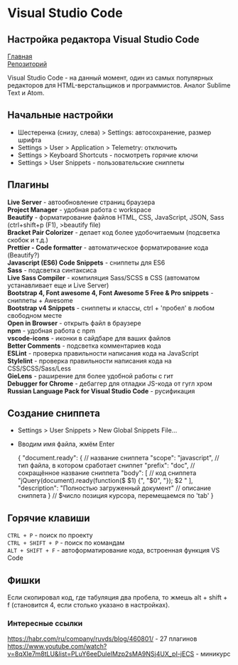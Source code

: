 # Visual Studio Code
## Настройка редактора Visual Studio Code

[Главная](https://damir-art.github.io)<br />
[Репозиторий](https://github.com/damir-art/visual-studio-code)

Visual Studio Code - на данный момент, один из самых популярных редакторов для HTML-верстальщиков и программистов. Аналог Sublime Text и Atom.

## Начальные настройки
* Шестеренка (снизу, слева) > Settings: автосохранение, размер шрифта
* Settings > User > Application > Telemetry: отключить
* Settings > Keyboard Shortcuts - посмотреть горячие ключи
* Settings > User Snippets - пользовательские сниппеты

## Плагины
**Live Server** - автообновление страниц браузера<br />
**Project Manager** - удобная работа с workspace<br />
**Beautify** - форматирование файлов HTML, CSS, JavaScript, JSON, Sass (ctrl+shift+p (F1), >beautify file)<br />
**Bracket Pair Colorizer** - делает код более удобочитаемым (подсветка скобок и т.д.)<br />
**Prettier - Code formatter** - автоматическое форматирование кода (Beautify?)<br />
**Javascript (ES6) Code Snippets** - сниппеты для ES6<br />
**Sass** - подсветка синтаксиса<br />
**Live Sass Compiler** - компиляция Sass/SCSS в CSS (автоматом устанавливает еще и Live Server)<br />
**Bootstrap 4, Font awesome 4, Font Awesome 5 Free & Pro snippets** - сниппеты + Awesome<br />
**Bootstrap v4 Snippets** - сниппеты и классы, ctrl + 'пробел' в любом свободном месте<br />
**Open in Browser** - открыть файл в браузере<br />
**npm** - удобная работа с npm<br />
**vscode-icons** - иконки в сайдбаре для ваших файлов<br />
**Better Comments** - подсветка комментариев кода<br />
**ESLint** - проверка правильности написания кода на JavaScript<br />
**Stylelint** - проверка правильности написания кода на CSS/SCSS/Sass/Less<br />
**GieLens** - раширение для более удобной работы с гит<br />
**Debugger for Chrome** - дебаггер для отладки JS-кода от гугл хром<br />
**Russian Language Pack for Visual Studio Code** - русификация

## Создание сниппета
* Settings > User Snippets > New Global Snippets File...
* Вводим имя файла, жмём Enter

    {
        "document.ready": {           // название сниппета
            "scope": "javascript",    // тип файла, в котором сработает сниппет
            "prefix": "doc",          // сокращённое название сниппета
            "body": [                 // код сниппета
                "jQuery(document).ready(function($ $1) {", 
                    "$0",
                "}); $2 "
            ],
            "description": "Полностью загруженный документ" // описание сниппета
        }
        // $число позиция курсора, перемещаемся по 'tab'
    }
    
## Горячие клавиши
`CTRL + P` - поиск по проекту<br />
`CTRL + SHIFT + P` - поиск по командам<br />
`ALT + SHIFT + F` - автоформатирование кода, встроенная функция VS Code

## Фишки
Если скопировал код, где табуляция два пробела, то жмешь alt + shift + f (становится 4, если столько указано в настройках).

### Интересные ссылки
https://habr.com/ru/company/ruvds/blog/460801/ - 27 плагинов<br />
https://www.youtube.com/watch?v=8qXIe7m8tLU&list=PLuY6eeDuleIMzp2sMA9NSj4UX_pI-jECS - миникурс
